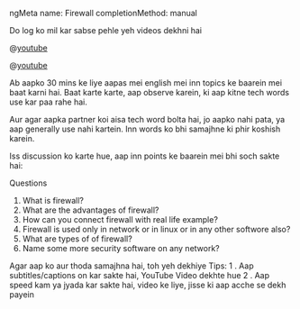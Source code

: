 ngMeta
name: Firewall
completionMethod: manual


Do log ko mil kar sabse pehle yeh videos dekhni hai

@[youtube](KZc1KaE1OKU)

@[youtube](etlBvkAkhyE)

Ab aapko 30 mins ke liye aapas mei english mei inn topics ke baarein mei baat karni hai.
Baat karte karte, aap observe karein, ki aap kitne tech words use kar paa rahe hai.

Aur agar aapka partner koi aisa tech word bolta hai, jo aapko nahi pata, ya aap generally use nahi kartein. Inn words ko bhi samajhne ki phir koshish karein.

Iss discussion ko karte hue, aap inn points ke baarein mei bhi soch sakte hai:

Questions

1. What is firewall?
2. What are the advantages of firewall?
3. How can you connect firewall with real life example?
4. Firewall is used only in network or in linux or in any other softwore also?
5. What are types of of firewall?
6. Name some more security software on any network?

Agar aap ko aur thoda samajhna hai, toh yeh dekhiye
Tips:
1 . Aap subtitles/captions on kar sakte hai, YouTube Video dekhte hue
2 . Aap speed kam ya jyada kar sakte hai, video ke liye, jisse ki aap acche se dekh payein
